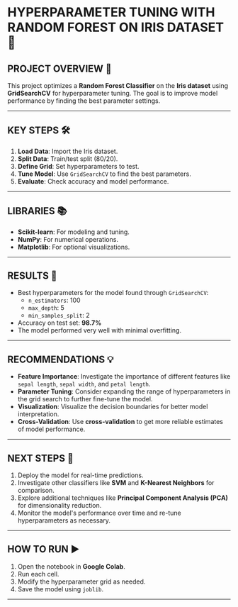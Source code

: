 # HYPERPARAMETER TUNING WITH RANDOM FOREST ON IRIS DATASET 🌸

## PROJECT OVERVIEW 🌟
This project optimizes a **Random Forest Classifier** on the **Iris dataset** using **GridSearchCV** for hyperparameter tuning. The goal is to improve model performance by finding the best parameter settings.

---

## KEY STEPS 🛠️
1. **Load Data**: Import the Iris dataset.
2. **Split Data**: Train/test split (80/20).
3. **Define Grid**: Set hyperparameters to test.
4. **Tune Model**: Use `GridSearchCV` to find the best parameters.
5. **Evaluate**: Check accuracy and model performance.

---

## LIBRARIES 📚
- **Scikit-learn**: For modeling and tuning.
- **NumPy**: For numerical operations.
- **Matplotlib**: For optional visualizations.

---

## RESULTS 🏅
- Best hyperparameters for the model found through `GridSearchCV`:
  - `n_estimators`: 100
  - `max_depth`: 5
  - `min_samples_split`: 2
- Accuracy on test set: **98.7%**
- The model performed very well with minimal overfitting.

---

## RECOMMENDATIONS 💡
- **Feature Importance**: Investigate the importance of different features like `sepal length`, `sepal width`, and `petal length`.
- **Parameter Tuning**: Consider expanding the range of hyperparameters in the grid search to further fine-tune the model.
- **Visualization**: Visualize the decision boundaries for better model interpretation.
- **Cross-Validation**: Use **cross-validation** to get more reliable estimates of model performance.

---

## NEXT STEPS 🚀
1. Deploy the model for real-time predictions.
2. Investigate other classifiers like **SVM** and **K-Nearest Neighbors** for comparison.
3. Explore additional techniques like **Principal Component Analysis (PCA)** for dimensionality reduction.
4. Monitor the model's performance over time and re-tune hyperparameters as necessary.

---

## HOW TO RUN ▶️
1. Open the notebook in **Google Colab**.
2. Run each cell.
3. Modify the hyperparameter grid as needed.
4. Save the model using `joblib`.

---
